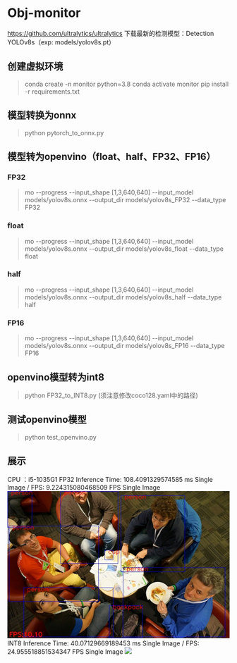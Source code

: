 # Obj-monitor

https://github.com/ultralytics/ultralytics 下载最新的检测模型：Detection YOLOv8s（exp: models/yolov8s.pt）

## 创建虚拟环境
> conda create -n monitor python=3.8
> conda activate monitor
> pip install -r requirements.txt

## 模型转换为onnx
> python pytorch_to_onnx.py

## 模型转为openvino（float、half、FP32、FP16）
### FP32
> mo --progress --input_shape [1,3,640,640] --input_model models/yolov8s.onnx --output_dir models/yolov8s_FP32 --data_type FP32
### float
> mo --progress --input_shape [1,3,640,640] --input_model models/yolov8s.onnx --output_dir models/yolov8s_float --data_type float
### half
> mo --progress --input_shape [1,3,640,640] --input_model models/yolov8s.onnx --output_dir models/yolov8s_half --data_type half
### FP16
> mo --progress --input_shape [1,3,640,640] --input_model models/yolov8s.onnx --output_dir models/yolov8s_FP16 --data_type FP16

## openvino模型转为int8
> python FP32_to_INT8.py (须注意修改coco128.yaml中的路径)

## 测试openvino模型
> python test_openvino.py

## 展示
CPU ：i5-1035G1
FP32 Inference Time: 108.4091329574585 ms Single Image  /   FPS: 9.224315080468509 FPS Single Image
<img src="./output/000000075910_FP32.jpg" >
INT8 Inference Time: 40.07129669189453 ms Single Image   /   FPS: 24.955518851534347 FPS Single Image
<img src="./output000000075910_INT8.jpg" >




